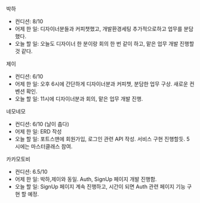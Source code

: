 박하

- 컨디션: 8/10
- 어제 한 일: 디자이너분들과 커피챗했고, 개발환경세팅 추가적으로하고 업무를 분담했다.
- 오늘 할 일: 오늘도 디자이너 한 분이랑 회의 한 번 같이 하고, 맡은 업무 개발 진행할 것 같다.

제이

- 컨디션: 6/10
- 어제 한 일: 오후 6시에 간단하게 디자이너분과 커피챗, 분담한 업무 구상. 새로운 컨벤션 확인.
- 오늘 할 일: 11시에 디자이너분과 회의, 맡은 업무 개발 진행.

네모네모

- 컨디션: 6/10 (날이 춥다)
- 어제 한 일: ERD 작성
- 오늘 할 일: 포트스맨에 회원가입, 로그인 관련 API 작성. 서비스 구현 진행할듯. 5시에는 마스터클래스 참여.

카카모토비

- 컨디션: 6.5/10
- 어제 한 일: 박하,제이와 동일. Auth, SignUp 페이지 개발 진행함.
- 오늘 할 일: SignUp 페이지 계속 진행하고, 시간이 되면 Auth 관련 페이지 기능 구현 할 예정.
